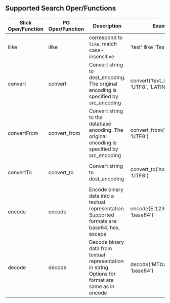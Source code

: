 Supported Search Oper/Functions
-------------------------------

| Slick Oper/Function | PG Oper/Function |       Description                |                Example                 |   Result    |
| ------------------- | ---------------- | -------------------------------- | -------------------------------------- | ----------- |
| ilike               | ilike            | correspond to `like`, match case-insensitive | 'test' ilike 'Test'        | t           |
| convert             | convert          | Convert string to dest_encoding. The original encoding is specified by src_encoding | convert('text_in_utf8', 'UTF8', 'LATIN1') | `text_in_utf8` represented in Latin-1 encoding (ISO 8859-1) |
| convertFrom         | convert_from     | Convert string to the database encoding. The original encoding is specified by src_encoding | convert_from('text_in_utf8', 'UTF8') | `text_in_utf8` represented in the current database encoding |
| convertTo           | convert_to       | Convert string to dest_encoding  | convert_to('some text', 'UTF8')        | `some text` represented in the UTF8 encoding |
| encode              | encode           | Encode binary data into a textual representation. Supported formats are: base64, hex, escape  | encode(E'123\\000\\001', 'base64') | MTIzAAE= |
| decode              | decode           | Decode binary data from textual representation in string. Options for format are same as in encode  | decode('MTIzAAE=', 'base64') | \x3132330001 |
